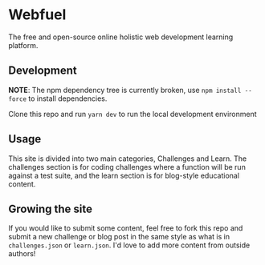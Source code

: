 # Webfuel

The free and open-source online holistic web development learning platform.


## Development

**NOTE**: The npm dependency tree is currently broken, use `npm install --force` to install dependencies.

Clone this repo and run `yarn dev` to run the local development environment

## Usage

This site is divided into two main categories, Challenges and Learn. The challenges section is for coding challenges where a function will be run against a test suite, and the learn section is for blog-style educational content.

## Growing the site

If you would like to submit some content, feel free to fork this repo and submit a new challenge or blog post in the same style as what is in `challenges.json` or `learn.json`. I'd love to add more content from outside authors!
